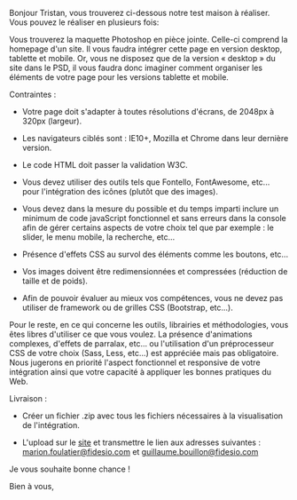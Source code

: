 Bonjour Tristan,
vous trouverez ci-dessous notre test maison à réaliser. Vous pouvez le réaliser en plusieurs fois:

Vous trouverez la maquette Photoshop en pièce jointe. Celle-ci comprend la homepage d'un site. Il vous faudra intégrer cette page en version desktop, tablette et mobile. Or, vous ne disposez que de la version « desktop » du site dans le PSD, il vous faudra donc imaginer comment organiser les éléments de votre page pour les versions tablette et mobile.

Contraintes :

- Votre page doit s'adapter à toutes résolutions d'écrans, de 2048px à 320px (largeur).

- Les navigateurs ciblés sont : IE10+, Mozilla et Chrome dans leur dernière version.

- Le code HTML doit passer la validation W3C.

- Vous devez utiliser des outils tels que Fontello, FontAwesome, etc... pour l'intégration des icônes (plutôt que des images).

- Vous devez dans la mesure du possible et du temps imparti inclure un minimum de code javaScript fonctionnel et sans erreurs dans la console afin de gérer certains aspects de votre choix tel que par exemple : le slider, le menu mobile, la recherche, etc...

- Présence d'effets CSS au survol des éléments comme les boutons, etc...

- Vos images doivent être redimensionnées et compressées (réduction de taille et de poids).

- Afin de pouvoir évaluer au mieux vos compétences, vous ne devez pas utiliser de framework ou de grilles CSS (Bootstrap, etc...).

Pour le reste, en ce qui concerne les outils, librairies et méthodologies, vous êtes libres d'utiliser ce que vous voulez. La présence d'animations complexes, d'effets de parralax, etc... ou l'utilisation d'un préprocesseur CSS de votre choix (Sass, Less, etc...) est appréciée mais pas obligatoire. Nous jugerons en priorité l'aspect fonctionnel et responsive de votre intégration ainsi que votre capacité à appliquer les bonnes pratiques du Web.

Livraison :

- Créer un fichier .zip avec tous les fichiers nécessaires à la visualisation de l'intégration.

- L'upload sur le [site](https://wetransfer.com/)  et transmettre le lien aux adresses suivantes : marion.foulatier@fidesio.com et guillaume.bouillon@fidesio.com

Je vous souhaite bonne chance !

Bien à vous,
